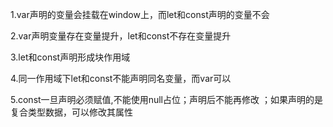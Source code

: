 1.var声明的变量会挂载在window上，而let和const声明的变量不会

2.var声明变量存在变量提升，let和const不存在变量提升

3.let和const声明形成块作用域

4.同一作用域下let和const不能声明同名变量，而var可以

5.const一旦声明必须赋值,不能使用null占位；声明后不能再修改 ；如果声明的是复合类型数据，可以修改其属性